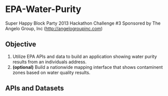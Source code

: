 EPA-Water-Purity
================

Super Happy Block Party 2013 Hackathon Challenge #3
Sponsored by The Angelo Group, Inc (http://angelogroupinc.com)

Objective
---------
1. Utilize EPA APIs and data to build an application showing water purity results from an individuals address.
2. **(optional)** Build a nationwide mapping interface that shows contaminent zones based on water quality results.

APIs and Datasets
-----------------
